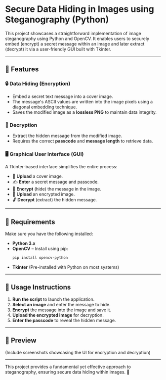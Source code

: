 # Secure Data Hiding in Images using Steganography (Python)

This project showcases a straightforward implementation of image steganography using Python and OpenCV. It enables users to securely embed (encrypt) a secret message within an image and later extract (decrypt) it via a user-friendly GUI built with Tkinter.

---

## 🚀 Features

### 🔒 Data Hiding (Encryption)
- Embed a secret text message into a cover image.
- The message's ASCII values are written into the image pixels using a diagonal embedding technique.
- Saves the modified image as a **lossless PNG** to maintain data integrity.

### 🔑 Decryption
- Extract the hidden message from the modified image.
- Requires the correct **passcode** and **message length** to retrieve data.

### 🖥️ Graphical User Interface (GUI)
A Tkinter-based interface simplifies the entire process:
- 📂 **Upload** a cover image.
- ✍️ **Enter** a secret message and passcode.
- 🔏 **Encrypt** (hide) the message in the image.
- 📂 **Upload** an encrypted image.
- 🔓 **Decrypt** (extract) the hidden message.

---

## 📌 Requirements

Make sure you have the following installed:

- **Python 3.x**
- **OpenCV** – Install using pip:
  ```bash
  pip install opencv-python
  ```
- **Tkinter** (Pre-installed with Python on most systems)

---

## 🎯 Usage Instructions

1. **Run the script** to launch the application.
2. **Select an image** and enter the message to hide.
3. **Encrypt** the message into the image and save it.
4. **Upload the encrypted image** for decryption.
5. **Enter the passcode** to reveal the hidden message.

---

## 📸 Preview

(Include screenshots showcasing the UI for encryption and decryption)

---

This project provides a fundamental yet effective approach to steganography, ensuring secure data hiding within images. 🚀
